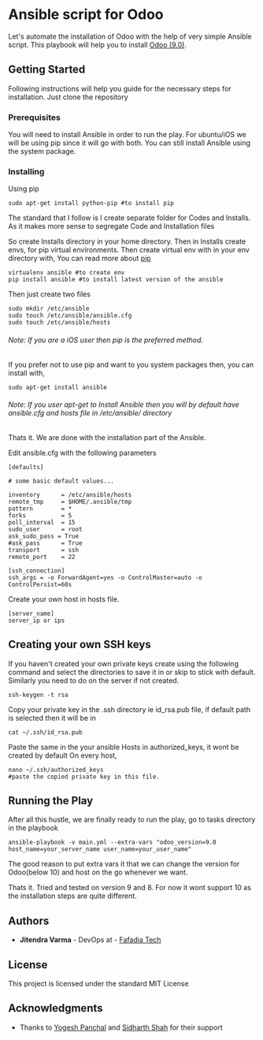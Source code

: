 # Ansible script for Odoo

Let's automate the installation of Odoo with the help of very simple Ansible script. This playbook will help you to install [Odoo (9.0)](https://www.odoo.com/page/odoo-9).

## Getting Started

Following instructions will help you guide for the necessary steps for installation. Just clone the repository

### Prerequisites

You will need to install Ansible in order to run the play. For ubuntu/iOS we will be using pip since it will go with both. You can still install Ansible using the system package.

### Installing

Using pip

```
sudo apt-get install python-pip #to install pip 
```
The standard that I follow is I create separate folder for Codes and Installs. As it makes more sense to segregate Code and Installation files

So create Installs directory in your home directory. Then in Installs create envs, for pip virtual environments. Then create virtual env with in your env directory with,
You can read more about [pip](https://pip.pypa.io/en/stable/reference/pip_download/)
```
virtualenv ansible #to create env
pip install ansible #to install latest version of the ansible
```
Then just create two files
```
sudo mkdir /etc/ansible
sudo touch /etc/ansible/ansible.cfg
sudo touch /etc/ansible/hosts
```
######  Note: If you are a iOS user then pip is the preferred method.   
If you prefer not to use pip and want to you system packages then, you can install with, 
```
sudo apt-get install ansible 
```
###### Note: If you user apt-get to Install Ansible then you will by default have ansible.cfg and hosts file in /etc/ansible/ directory
Thats it. We are done with the installation part of the Ansible.

Edit ansible.cfg with the following parameters
```
[defaults]

# some basic default values...

inventory      = /etc/ansible/hosts
remote_tmp     = $HOME/.ansible/tmp
pattern        = *
forks          = 5
poll_interval  = 15
sudo_user      = root
ask_sudo_pass = True
#ask_pass      = True
transport      = ssh
remote_port    = 22

[ssh_connection]
ssh_args = -o ForwardAgent=yes -o ControlMaster=auto -o ControlPersist=60s
```

Create your own host in hosts file.
```
[server_name]
server_ip or ips
```

## Creating your own SSH keys
If you haven't created your own private keys create using the following command and select the directories to save it in or skip to stick with default. Similarly you need to do on the server if not created.
```
ssh-keygen -t rsa
```

Copy your private key in the .ssh directory ie id_rsa.pub file, if default path is selected then it will be in 
```
cat ~/.ssh/id_rsa.pub 
```
Paste the same in the your ansible Hosts in authorized_keys, it wont be created by default
On every host,
```
nano ~/.ssh/authorized_keys
#paste the copied private key in this file.
```
## Running the Play

After all this hustle, we are finally ready to run the play, go to tasks directory in the playbook 
```
ansible-playbook -v main.yml --extra-vars "odoo_version=9.0 host_name=your_server_name user_name=your_user_name"
```
The good reason to put extra vars it that we can change the version for Odoo(below 10) and host on the go whenever we want.

Thats it. Tried and tested on version 9 and 8. For now it wont support 10 as the installation steps are quite different.

## Authors

* **Jitendra Varma** - DevOps at  - [Fafadia Tech](https://fafadiatech.com/)


## License

This project is licensed under the standard MIT License

## Acknowledgments

* Thanks to [Yogesh Panchal](https://github.com/yspanchal) and [Sidharth Shah](https://github.com/sidharthshah) for their support
